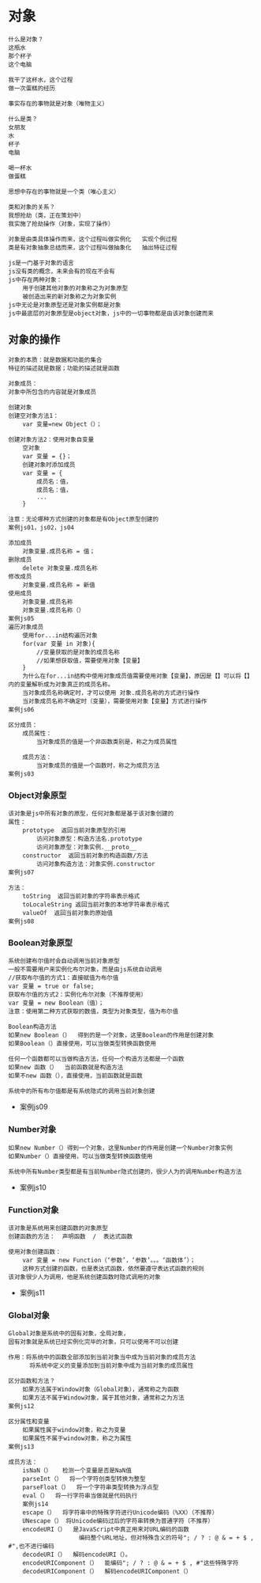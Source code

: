 # 对象
    什么是对象？
    这瓶水
    那个杯子
    这个电脑
    
    我干了这杯水，这个过程
    做一次蛋糕的经历
    
    事实存在的事物就是对象（唯物主义）
    
    什么是类？
    女朋友
    水
    杯子
    电脑
    
    喝一杯水
    做蛋糕
    
    思想中存在的事物就是一个类（唯心主义）
    
    类和对象的关系？
    我想抢劫（类，正在策划中）
    我实施了抢劫操作（对象，实现了操作）
    
    对象是由类具体操作而来，这个过程叫做实例化   实现个例过程
    类是有对象抽象总结而来，这个过程叫做抽象化   抽出特征过程
    
    js是一门基于对象的语言
    js没有类的概念，未来会有的现在不会有
    js中存在两种对象：
        用于创建其他对象的对象称之为对象原型
        被创造出来的新对象称之为对象实例
    js中无论是对象原型还是对象实例都是对象
    js中最底层的对象原型是object对象，js中的一切事物都是由该对象创建而来
    
## 对象的操作
    对象的本质：就是数据和功能的集合
    特征的描述就是数据；功能的描述就是函数
    
    对象成员：
    对象中所包含的内容就是对象成员
    
    创建对象
    创建空对象方法1：
        var 变量=new Object（）；
    
    创建对象方法2：使用对象自变量
        空对象
        var 变量 = {}；
        创建对象时添加成员
        var 变量 = {
            成员名：值，
            成员名：值，
            ...
        }
    
    注意：无论哪种方式创建的对象都是有Object原型创建的
    案例js01，js02，js04
    
    添加成员
        对象变量.成员名称 = 值；
    删除成员
        delete 对象变量.成员名称
    修改成员
        对象变量.成员名称 = 新值
    使用成员
        对象变量.成员名称
        对象变量.成员名称（）
    案例js05
    遍历对象成员
        使用for...in结构遍历对象
        for(var 变量 in 对象){
            //变量获取的是对象的成员名称
            //如果想获取值，需要使用对象【变量】
        }
        为什么在for...in结构中使用对象成员值需要使用对象【变量】，原因是【】可以将【】内的变量解析成为对象真正的成员名称。
        当对象成员名称确定时，才可以使用 对象.成员名称的方式进行操作
        当对象成员名称不确定时（变量），需要使用对象【变量】方式进行操作
    案例js06
    
    区分成员：
        成员属性：
            当对象成员的值是一个非函数类别是，称之为成员属性
        
        成员方法：
            当对象成员的值是一个函数时，称之为成员方法
    案例js03
        
### Object对象原型
    该对象是js中所有对象的原型，任何对象都是基于该对象创建的
    属性：
        prototype  返回当前对象原型的引用
            访问对象原型：构造方法名.prototype
            访问对象原型：对象实例.__proto__
        constructor  返回当前对象的构造函数/方法
            访问对象构造方法：对象实例.constructor
    案例js07
    
    方法：
        toString  返回当前对象的字符串表示格式
        toLocaleString 返回当前对象的本地字符串表示格式
        valueOf  返回当前对象的原始值
    案例js08
    
### Boolean对象原型
    系统创建布尔值时会自动调用当前对象原型
    一般不需要用户来实例化布尔对象，而是由js系统自动调用
    //获取布尔值的方式1：直接赋值为布尔值
    var 变量 = true or false;
    获取布尔值的方式2：实例化布尔对象（不推荐使用）
    var 变量 = new Boolean（值）；
    注意：使用第二种方式获取的数值，类型为对象类型，值为布尔值
    
    Boolean构造方法
    如果new Boolean（）  得到的是一个对象，这里Boolean的作用是创建对象
    如果Boolean（）直接使用，可以当做类型转换函数使用
    
    任何一个函数都可以当做构造方法，任何一个构造方法都是一个函数
    如果new 函数（）  当前函数就是构造方法
    如果不new 函数（），直接使用，当前函数就是函数
    
    系统中的所有布尔值都是有系统隐式的调用当前对象创建
- 案例js09
### Number对象
    如果new Number（）得到一个对象，这里Number的作用是创建一个Number对象实例
    如果Number（）直接使用，可以当做类型转换函数使用
    
    系统中所有Number类型都是有当前Number隐式创建的，很少人为的调用Number构造方法
- 案例js10

### Function对象
    该对象是系统用来创建函数的对象原型
    创建函数的方法：  声明函数  /  表达式函数
    
    使用对象创建函数：
        var 变量 = new Function（‘参数’，‘参数’。。。‘函数体’）；
        这种方式创建的函数，也是表达式函数，依然要遵守表达式函数的规则
    该对象很少人为调用，他是系统创建函数时隐式调用的对象
- 案例js11

### Global对象
    Global对象是系统中的固有对象，全局对象，
    固有对象就是系统已经实例化完毕的对象，只可以使用不可以创建
    
    作用：将系统中的函数全部添加到当前对象当中成为当前对象的成员方法
          将系统中定义的变量添加到当前对象中成为当前对象的成员属性
    
    区分函数和方法？
        如果方法属于Window对象（Global对象），通常称之为函数
        如果方法不属于Window对象，属于其他对象，通常称之为方法
    案例js12
    
    区分属性和变量
        如果属性属于window对象，称之为变量
        如果属性不属于window对象，称之为属性
    案例js13
    
    成员方法：
        isNaN（）   检测一个变量是否是NaN值
        parseInt（）  将一个字符创类型转换为整型
        parseFloat（）  将一个字符串类型转换为浮点型
        eval（）  将一行字符串当做就是代码执行
        案例js14
        escape（）  将字符串中的特殊字符进行Unicode编码（%XX）（不推荐）
        UNescape（） 将Unicode编码过后的字符串转换为普通字符（不推荐）
        encodeURI（）  是JavaScript中真正用来对URL编码的函数
                        编码整个URL地址，但对特殊含义的符号"; / ? : @ & = + $ , #",也不进行编码
        decodeURI（）  解码encodeURI（）。
        encodeURIComponent（）  能编码"; / ? : @ & = + $ , #"这些特殊字符
        decodeURIComponent（）  解码encodeURIComponent（）